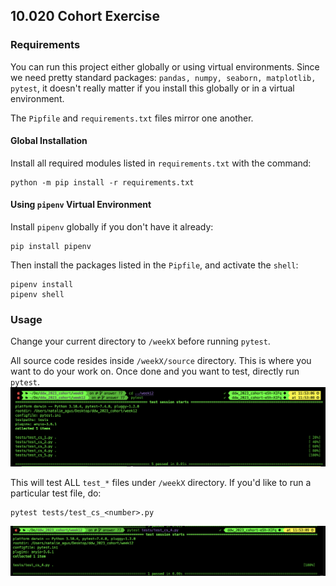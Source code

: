## 10.020 Cohort Exercise

### Requirements

You can run this project either globally or using virtual environments. Since we need pretty standard packages: `pandas, numpy, seaborn, matplotlib, pytest`, it doesn't really matter if you install this globally or in a virtual environment.

The `Pipfile` and `requirements.txt` files mirror one another.

#### Global Installation

Install all required modules listed in `requirements.txt` with the command:

```
python -m pip install -r requirements.txt
```

#### Using `pipenv` Virtual Environment

Install `pipenv` globally if you don't have it already:

```
pip install pipenv
```

Then install the packages listed in the `Pipfile`, and activate the `shell`:

```
pipenv install
pipenv shell
```

### Usage

Change your current directory to `/weekX` before running `pytest`.

All source code resides inside `/weekX/source` directory. This is where you want to do your work on. Once done and you want to test, directly run `pytest`.
![](/images/readme/2023-11-05-11-55-59.png)

This will test ALL `test_*` files under `/weekX` directory. If you'd like to run a particular test file, do:

```
pytest tests/test_cs_<number>.py
```

![](/images/readme/2023-11-05-11-58-53.png)
